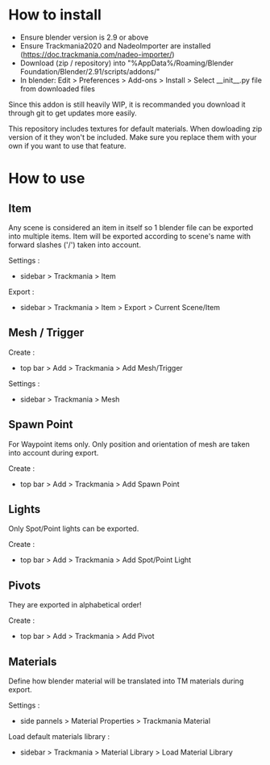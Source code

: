 # How to install

- Ensure blender version is 2.9 or above
- Ensure Trackmania2020 and NadeoImporter are installed (https://doc.trackmania.com/nadeo-importer/)
- Download (zip / repository) into "%AppData%/Roaming/Blender Foundation/Blender/2.91/scripts/addons/"
- In blender: Edit > Preferences > Add-ons > Install > Select \_\_init\_\_.py file from downloaded files

Since this addon is still heavily WIP, it is recommanded you download it through git to get updates more easily.


This repository includes textures for default materials. When dowloading zip version of it they won't be included. Make sure you replace them with your own if you want to use that feature.

# How to use

## Item

Any scene is considered an item in itself so 1 blender file can be exported into multiple items. Item will be exported according to scene's name with forward slashes ('/') taken into account.


Settings :
- sidebar > Trackmania > Item


Export :
- sidebar > Trackmania > Item > Export > Current Scene/Item

## Mesh / Trigger

Create :
- top bar > Add > Trackmania > Add Mesh/Trigger

Settings :
- sidebar > Trackmania > Mesh

## Spawn Point

For Waypoint items only. Only position and orientation of mesh are taken into account during export.

Create :
- top bar > Add > Trackmania > Add Spawn Point

## Lights

Only Spot/Point lights can be exported.

Create :
- top bar > Add > Trackmania > Add Spot/Point Light

## Pivots

They are exported in alphabetical order!

Create :
- top bar > Add > Trackmania > Add Pivot

## Materials

Define how blender material will be translated into TM materials during export.

Settings :
- side pannels > Material Properties > Trackmania Material

Load default materials library :
- sidebar > Trackmania > Material Library > Load Material Library
